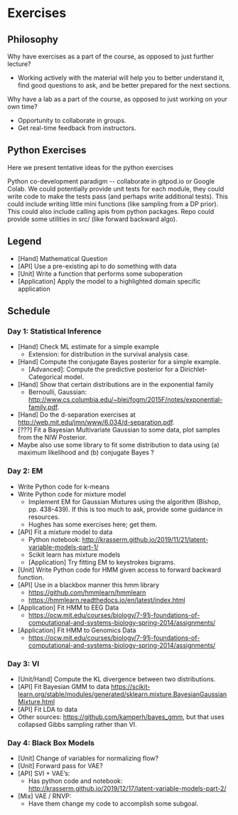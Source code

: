 # Exercises

## Philosophy

Why have exercises as a part of the course, as opposed to just further lecture?

* Working actively with the material will help you to better understand it, find good questions to ask, and be better prepared for the next sections.

Why have a lab as a part of the course, as opposed to just working on your own time? 

*  Opportunity to collaborate in groups.
* Get real-time feedback from instructors.

## Python Exercises

Here we present tentative ideas for the python exercises

Python co-development paradigm -- collaborate in gitpod.io or Google Colab. We could potentially provide unit tests for each module, they could write code to make the tests pass (and perhaps write additional tests). This could include writing little mini functions (like sampling from a DP prior). This could also include calling apis from python packages.  Repo could provide some utilities in src/ (like forward backward algo).

## Legend
* [Hand] Mathematical Question 
* [API] Use a pre-existing api to do something with data
* [Unit] Write a function that performs some suboperation
* [Application] Apply the model to a highlighted domain specific application

## Schedule
### Day 1: Statistical Inference  
*  [Hand] Check ML estimate for a simple example
    * Extension: for distribution in the survival analysis case.
* [Hand] Compute the conjugate Bayes posterior for a simple example.
	* [Advanced]: Compute the predictive posterior for a Dirichlet-Categorical model. 
* [Hand] Show that certain distributions are in the exponential family
    * Bernoulli, Gaussian: http://www.cs.columbia.edu/~blei/fogm/2015F/notes/exponential-family.pdf.
* [Hand] Do the d-separation exercises at http://web.mit.edu/jmn/www/6.034/d-separation.pdf.
* [???] Fit a Bayesian Multivariate Gaussian to some data, plot samples from the NIW Posterior.
* Maybe also use some library to fit some distribution to data using (a) maximum likelihood and (b) conjugate Bayes  ?

### Day 2: EM 
* Write Python code for k-means 
* Write Python code for mixture model 
	 * Implement EM for Gaussian Mixtures using the algorithm (Bishop, pp. 438-439).  If this is too much to ask, provide some guidance in resources.
    * Hughes has some exercises here; get them.
* [API] Fit a mixture model to data
    * Python notebook: http://krasserm.github.io/2019/11/21/latent-variable-models-part-1/
    * Scikit learn  has mixture models 
    * [Application] Try fitting EM to keystrokes bigrams.
* [Unit] Write Python code for HMM given access to forward backward function.
* [API] Use in a blackbox manner this hmm library 
    * https://github.com/hmmlearn/hmmlearn
    * https://hmmlearn.readthedocs.io/en/latest/index.html
* [Application] Fit HMM to EEG Data
    * https://ocw.mit.edu/courses/biology/7-91j-foundations-of-computational-and-systems-biology-spring-2014/assignments/
* [Application] Fit HMM to Genomics Data 
    * https://ocw.mit.edu/courses/biology/7-91j-foundations-of-computational-and-systems-biology-spring-2014/assignments/ 	 

### Day 3: VI 
* [Unit/Hand] Compute the KL divergence between two distributions.
* [API] Fit Bayesian GMM to data https://scikit-learn.org/stable/modules/generated/sklearn.mixture.BayesianGaussianMixture.html
* [API] Fit LDA to data 
* Other sources: https://github.com/kamperh/bayes_gmm, but that uses collapsed Gibbs sampling rather than VI.

### Day 4: Black Box Models
* [Unit] Change of variables for normalizing flow?
* [Unit] Forward pass for VAE?
* [API] SVI + VAE’s: 
    * Has python code and notebook: http://krasserm.github.io/2019/12/17/latent-variable-models-part-2/
* [Mix] VAE / RNVP:
    * Have them change my code to accomplish some subgoal.